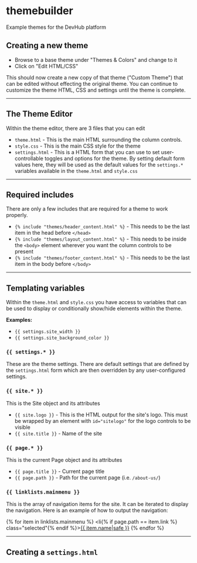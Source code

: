 # themebuilder

Example themes for the DevHub platform

## Creating a new theme

* Browse to a base theme under "Themes & Colors" and change to it
* Click on "Edit HTML/CSS"

This should now create a new copy of that theme ("Custom Theme") that can be edited without effecting the original theme. You can continue to customize the theme HTML, CSS and settings until the theme is complete.

***

## The Theme Editor

Within the theme editor, there are 3 files that you can edit

* `theme.html` - This is the main HTML surrounding the column controls.
* `style.css` - This is the main CSS style for the theme
* `settings.html` - This is a HTML form that you can use to set user-controllable toggles and options for the theme. By setting default form values here, they will be used as the default values for the `settings.*` variables available in the `theme.html` and `style.css`

***

## Required includes

There are only a few includes that are required for a theme to work properly.

* `{% include "themes/header_content.html" %}` - This needs to be the last item in the head before `</head>`
* `{% include "themes/layout_content.html" %}` - This needs to be inside the `<body>` element wherever you want the column controls to be present
* `{% include "themes/footer_content.html" %}` - This needs to be the last item in the body before `</body>`

***

## Templating variables

Within the `theme.html` and `style.css` you have access to variables that can be used to display or conditionally show/hide elements within the theme.

**Examples:**

* `{{ settings.site_width }}`
* `{{ settings.site_background_color }}`

### `{{ settings.* }}`

These are the theme settings. There are default settings that are defined by the `settings.html` form which are then overridden by any user-configured settings.

### `{{ site.* }}`

This is the Site object and its attributes

* `{{ site.logo }}` - This is the HTML output for the site's logo. This must be wrapped by an element with `id="sitelogo"` for the logo controls to be visible
* `{{ site.title }}` - Name of the site

### `{{ page.* }}`

This is the current Page object and its attributes

* `{{ page.title }}` - Current page title
* `{{ page.path }}` - Path for the current page (i.e. `/about-us/`)

### `{{ linklists.mainmenu }}`

This is the array of navigation items for the site. It can be iterated to display the navigation. Here is an example of how to output the navigation:

  {% for item in linklists.mainmenu %}
	 <li{% if page.path == item.link %} class="selected"{% endif %}><a href="{{ item.link }}" title="{{ item.name|safe }}">{{ item.name|safe }}</a></li>
	{% endfor %}

***

## Creating a `settings.html`

